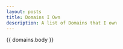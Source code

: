 ```yaml
---
layout: posts
title: Domains I Own
description: A list of Domains that I own
---
```



{{ domains.body }}